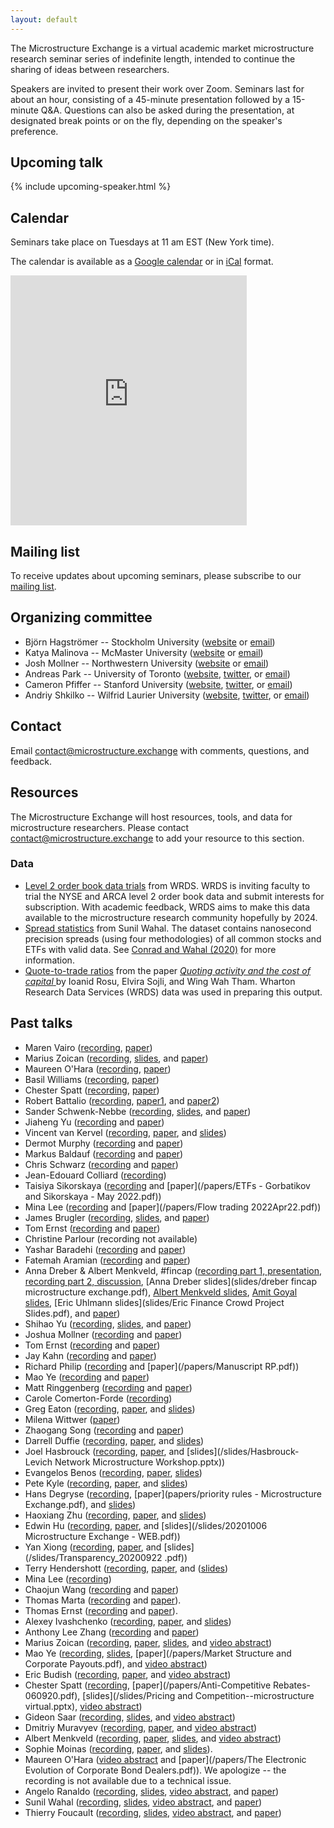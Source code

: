 ```yaml
---
layout: default
---
```


The Microstructure Exchange is a virtual academic market microstructure research seminar series of indefinite length, intended to continue the sharing of ideas between researchers.

Speakers are invited to present their work over Zoom. Seminars last for about an hour, consisting of a 45-minute presentation followed by a 15-minute Q&A. Questions can also be asked during the presentation, at designated break points or on the fly, depending on the speaker's preference. 

<!--
<hr> 

<div class="cfp"> 
<span style="color: crimson"> Attention: </span> The Microstructure Exchange is accepting submissions for the first half of 2023. Please <a href="https://www.research.net/r/TME-Winter2023">submit your paper</a>. <br>
  
</div> 

<hr>
-->
## Upcoming talk

{% include upcoming-speaker.html %} 

## Calendar 

Seminars take place on Tuesdays at 11 am EST (New York time).

The calendar is available as a [Google calendar](https://calendar.google.com/calendar/embed?src=906bt212ejrvu8qnhtmv5ejms0%40group.calendar.google.com&ctz=America%2FNew_York) or in [iCal](https://calendar.google.com/calendar/ical/906bt212ejrvu8qnhtmv5ejms0%40group.calendar.google.com/public/basic.ics) format.

<iframe src="https://calendar.google.com/calendar/embed?height=400&amp;wkst=1&amp;bgcolor=%23fffaf0&amp;ctz=America%2FNew_York&amp;src=OTA2YnQyMTJlanJ2dThxbmh0bXY1ZWptczBAZ3JvdXAuY2FsZW5kYXIuZ29vZ2xlLmNvbQ&amp;color=%233F51B5&amp;mode=AGENDA&amp;title=The%20Microstructure%20Exchange%3A%20Speaker%20List" style="border-width:0" width="75%" height="400" frameborder="0" scrolling="no"></iframe>

## Mailing list

To receive updates about upcoming seminars, please subscribe to our [mailing list](https://tinyletter.com/microstructure-exchange). 

## Organizing committee

- Björn Hagströmer -- Stockholm University ([website](https://hagstromer.org/) or [email](mailto:bjh@sbs.su.se))
- Katya Malinova -- McMaster University ([website](https://sites.google.com/site/katyamalinova/) or [email](mailto:malinovk@mcmaster.ca))
- Josh Mollner -- Northwestern University ([website](https://sites.google.com/site/joshuamollner/) or [email](mailto:joshua.mollner@kellogg.northwestern.edu))
- Andreas Park -- University of Toronto ([website](https://sites.google.com/site/parkandreas/), [twitter](https://twitter.com/financeutm), or [email](mailto:andreas.park@rotman.utoronto.ca))
- Cameron Pfiffer -- Stanford University ([website](https://cameron.pfiffer.org), [twitter](https://twitter.com/cameron_pfiffer), or [email](mailto:cpfiffer@stanford.edu))
- Andriy Shkilko -- Wilfrid Laurier University ([website](https://www.wlu.ca/academics/faculties/lazaridis-school-of-business-and-economics/faculty-profiles/andriy-shkilko/index.html), [twitter](https://twitter.com/AndriyShkilko), or [email](mailto:ashkilko@wlu.ca))

## Contact

Email [contact@microstructure.exchange](mailto:contact@microstructure.exchange) with comments, questions, and feedback.

## Resources

The Microstructure Exchange will host resources, tools, and data for microstructure researchers. Please contact [contact@microstructure.exchange](mailto:contact@microstructure.exchange) to add your resource to this section.

### Data

- [Level 2 order book data trials](https://wrds-www.wharton.upenn.edu/login/?next=/pages/get-data/nyse-trade-and-quote-trial/nyse-order-book-sample/) from WRDS. WRDS is inviting faculty to trial the NYSE and ARCA level 2 order book data and submit interests for subscription. With academic feedback, WRDS aims to make this data available to the microstructure research community hopefully by 2024. 
- [Spread statistics](https://research.wpcarey.asu.edu/investment-engineering/spread-statistics/) from Sunil Wahal. The dataset contains nanosecond precision spreads (using four methodologies) of all common stocks and ETFs with valid data. See [Conrad and Wahal (2020)](https://www.sciencedirect.com/science/article/pii/S0304405X19302272?casa_token=J1PxSM5ItqgAAAAA:mpytum5FSdQUbwVAkfsWEJE-mg3vY29IfeZXa7rYB1B_KV9RFAsumYYcuHWf7UdhONaoTfCzlsE) for more information.
- [Quote-to-trade ratios](https://drive.google.com/file/d/1H8wMvA_59-N5Y_xiDPGTbpBsX5BFwOIV/view) from the paper [_Quoting activity and the cost of capital_ ](https://papers.ssrn.com/sol3/papers.cfm?abstract_id=3005928) by Ioanid Rosu, Elvira Sojli, and Wing Wah Tham. Wharton Research Data Services (WRDS) data was used in preparing this output.

## Past talks
- Maren Vairo ([recording](https://youtu.be/3n5Dk61p9uI), [paper](https://microstructure.exchange/papers/Transparency_OTC.pdf))
- Marius Zoican ([recording](https://youtu.be/gFtKaIBGPBo), [slides](slides/slides_uniswap_v3-1.pdf), and [paper](https://papers.ssrn.com/sol3/papers.cfm?abstract_id=4267429))
- Maureen O'Hara ([recording](https://youtu.be/gFtKaIBGPBo), [paper](https://microstructure.exchange/papers/Tiny%20Trades%20Feb%207.pdf))
- Basil Williams ([recording](https://youtu.be/eLpVLQRQRwQ), [paper](/papers/williams-skrzypacz-spoofing.pdf))
- Chester Spatt ([recording](https://youtu.be/yAqVFiqmxNk), [paper](https://papers.ssrn.com/sol3/papers.cfm?abstract_id=4300505))
- Robert Battalio ([recording](https://youtu.be/DQGBg79Fink), [paper1](https://papers.ssrn.com/sol3/papers.cfm?abstract_id=4304124), and [paper2](papers/BoehmerJonesAlgorithmPaper20221125.pdf))
- Sander Schwenk-Nebbe ([recording](https://youtu.be/9nUMVjqcPUQ), [slides](slides/TAQ_Participant_Timestamp_Sander_Schwenk-Nebbe.pdf), and [paper](https://papers.ssrn.com/sol3/papers.cfm?abstract_id=3744743))
- Jiaheng Yu ([recording](https://youtu.be/CZXnv0NZAi0) and [paper](https://www.dropbox.com/s/molz1qf5v7x5ntf/Undercutting_the_exchanges.pdf?dl=0))
- Vincent van Kervel ([recording](https://youtu.be/HmWcC6o_L4M), [paper](https://papers.ssrn.com/sol3/papers.cfm?abstract_id=3991930), and [slides](/slides/TMX%20Slides.pdf))
- Dermot Murphy ([recording](https://www.youtube.com/watch?v=DUz--EEgsY4) and [paper](https://papers.ssrn.com/sol3/papers.cfm?abstract_id=4070056))
- Markus Baldauf ([recording](https://youtu.be/KK_tgluKDfQ) and [paper](https://papers.ssrn.com/sol3/papers.cfm?abstract_id=3778956))
- Chris Schwarz ([recording](https://youtu.be/RHxjhZuq3y4) and [paper](/papers/Schwartz_et_al_,_2022_WP,_The_'Actual_Retail_Price'_of_Equity_Trades.pdf))
- Jean-Edouard Colliard ([recording](https://www.youtube.com/watch?v=d5S772Xu0dw))
- Taisiya Sikorskaya ([recording](https://youtu.be/oWpqpW5MaKE) and [paper](/papers/ETFs - Gorbatikov and Sikorskaya - May 2022.pdf))
- Mina Lee ([recording](https://youtu.be/1KYCRttzpgc) and [paper](/papers/Flow trading 2022Apr22.pdf))
- James Brugler ([recording](https://youtu.be/724t13go8iM), [slides](/slides/AusDarkPools_ME.pdf), and [paper](/papers/BCF_AusDarkPools_Mar22.pdf))
- Tom Ernst ([recording](https://youtu.be/eVYdRsg4foQ) and [paper](https://papers.ssrn.com/sol3/papers.cfm?abstract_id=4056512))
- Christine Parlour (recording not available)
- Yashar Baradehi ([recording](https://youtu.be/4uxtJ_c3324) and [paper](https://papers.ssrn.com/sol3/papers.cfm?abstract_id=3966059))
- Fatemah Aramian ([recording](https://youtu.be/ns7zQqQSE04) and [paper](https://papers.ssrn.com/sol3/papers.cfm?abstract_id=3738608))
- Anna Dreber & Albert Menkveld, #fincap ([recording part 1, presentation](https://youtu.be/TpPdHHQSZHI), [recording part 2, discussion](https://youtu.be/XrtqSDZu3Zw), [Anna Dreber slides](slides/dreber fincap microstructure exchange.pdf), [Albert Menkveld slides](https://albertjmenkveld.com/slides/drwl1/), [Amit Goyal slides](slides/Discussion_AmitGoyal.pptx), [Eric Uhlmann slides](slides/Eric Finance Crowd Project Slides.pdf), and [paper](https://papers.ssrn.com/sol3/papers.cfm?abstract_id=3961574))
- Shihao Yu ([recording](https://youtu.be/H3gZHGjnMK4), [slides](https://www.shihaoyu.org/research/slides/yu1_slides_me.pdf), and [paper](https://www.shihaoyu.org/research/papers/yu1.pdf))
- Joshua Mollner ([recording](https://youtu.be/kHWCUYC7t9E) and [paper](https://microstructure.exchange/papers/CompetitionAndInformationLeakage.pdf))
- Tom Ernst ([recording](https://youtu.be/um9Pj8iJGsI) and [paper](/papers/12859989807_TRF_July_1b.pdf))
- Jay Kahn ([recording](https://youtu.be/ZQffKo_wFHI) and [paper](/papers/OFRwp-21-01-hedge-funds-and-the-treasury-cash-futures-disconnect.pdf))
- Richard Philip ([recording](https://youtu.be/k6uZl0vyCT8) and [paper](/papers/Manuscript RP.pdf))
- Mao Ye ([recording](https://youtu.be/L4Qxrq8L7lI) and [paper](papers/mao.pdf))
- Matt Ringgenberg ([recording](https://www.youtube.com/watch?v=QugYtUYPOZ4) and [paper](https://papers.ssrn.com/sol3/papers.cfm?abstract_id=3609007))
- Carole Comerton-Forde ([recording](https://youtu.be/vrN7Q23T0FI))
- Greg Eaton ([recording](https://youtu.be/e_USTaoHBq4), [paper](https://papers.ssrn.com/sol3/papers.cfm?abstract_id=3776874), and [slides](/slides/RobinhoodSlides_TME.pdf))
- Milena Wittwer ([paper](https://web.stanford.edu/~wittwer/files/JMP_Milena_Wittwer.pdf))
- Zhaogang Song ([recording](https://www.youtube.com/watch?v=WEU5VrPL_ys) and [paper](papers/FedUncompetitivePricing_20210324.pdf))
- Darrell Duffie ([recording](https://youtu.be/BI8LQk0K7qY), [paper](papers/CopelandDuffieYangJan30_review.pdf), and [slides](/slides/Seminar-Symposium-Copeland-Duffie-Yang-MicrostructureExchangetex.pdf))
- Joel Hasbrouck ([recording](https://youtu.be/lABdveHMHTk), [paper](https://papers.ssrn.com/sol3/papers.cfm?abstract_id=3521531), and [slides](/slides/Hasbrouck-Levich Network Microstructure Workshop.pptx))
- Evangelos Benos ([recording](https://youtu.be/lhCaJ1slT34), [paper](https://www.bis.org/publ/work826.htm), [slides](/slides/Slides_CCP_Basis_Nov2020.pdf))
- Pete Kyle ([recording](https://youtu.be/Nqy0u6TYP3I), [paper](papers/Kyle-Obizhaeva-Crashes-120-PK-microstructure-exchange.pdf), and [slides](/slides/pete-slides.pdf))
- Hans Degryse ([recording](https://youtu.be/ZfUVr762Qk4), [paper](papers/priority rules - Microstructure Exchange.pdf), and [slides](/slides/Priority-rules-MicrostructureExchange-final.pdf))
- Haoxiang Zhu ([recording](https://youtu.be/QSGX7jvu_Rw), [paper](https://www.mit.edu/~zhuh/SaarSunYangZhu_matchmaking.pdf), and [slides](/slides/haoxiang-slides.pdf))
- Edwin Hu ([recording](https://www.youtube.com/watch?v=cRQigejq5jg&feature=youtu.be), [paper](https://papers.ssrn.com/sol3/papers.cfm?abstract_id=3600230), and [slides](/slides/20201006 Microstructure Exchange - WEB.pdf))
- Yan Xiong ([recording](https://www.youtube.com/watch?v=YAc21XDQmco&feature=youtu.be), [paper](https://papers.ssrn.com/sol3/papers.cfm?abstract_id=3579214), and [slides](/slides/Transparency_20200922 .pdf))
- Terry Hendershott ([recording](https://youtu.be/AyDuHSo-Bg4), [paper](https://papers.ssrn.com/sol3/papers.cfm?abstract_id=3680035), and ([slides](/slides/TCI_slides.pdf))
- Mina Lee ([recording](https://youtu.be/FnmHAK3K-bk))
- Chaojun Wang ([recording](https://youtu.be/DFxnlwH4Jno) and [paper](http://ssrn.com/abstract=3662566))
- Thomas Marta ([recording](https://youtu.be/EiHhwcnq5GI) and [paper](https://papers.ssrn.com/sol3/papers.cfm?abstract_id=3350519)).
- Thomas Ernst ([recording](https://youtu.be/KL1NzGi6d8w) and [paper](https://www.mit.edu/~ternst/docs/jmp.pdf)). 
- Alexey Ivashchenko ([recording](https://youtu.be/JmbAfq5bhzU), [paper](https://papers.ssrn.com/sol3/papers.cfm?abstract_id=3473739), and [slides](/slides/Slides_MicrEx_AI.pdf))
- Anthony Lee Zhang ([recording](https://youtu.be/M2opJbhev7g) and [paper](https://papers.ssrn.com/sol3/papers.cfm?abstract_id=3413265))
- Marius Zoican ([recording](https://youtu.be/isknOt6GiUc), [paper](https://papers.ssrn.com/sol3/papers.cfm?abstract_id=3561531), [slides](/slides/ETFLiquidity_Slides.pdf), and [video abstract](https://www.youtube.com/watch?v=yODeOy1NwGU&t=9s))
- Mao Ye ([recording](https://youtu.be/bDAFrx4GnUc), [slides](/slides/Payout_MicrostructureExchange.pptx), [paper](/papers/Market Structure and Corporate Payouts.pdf), and [video abstract](https://youtu.be/dnxvsvketN4))
- Eric Budish ([recording](https://youtu.be/-fLo8m_HXCg), [paper](https://www.fca.org.uk/publications/occasional-papers/occasional-paper-no-50-quantifying-high-frequency-trading-arms-race-new-methodology), and [video abstract](https://www.youtube.com/watch?v=3BKg2t4nsnI))
- Chester Spatt ([recording](https://youtu.be/1VbyLwu9oPI), [paper](/papers/Anti-Competitive Rebates-060920.pdf), [slides](/slides/Pricing and Competition--microstructure virtual.pptx), [video abstract](https://youtu.be/jQ3uhEa-5dY))
- Gideon Saar ([recording](https://youtu.be/Mee2SiP32dk), [slides](/slides/BhattacharyaSaarSlides6-1-2020.pdf), and [video abstract](https://youtu.be/rVo8oDmPL30))
- Dmitriy Muravyev ([recording](https://www.youtube.com/watch?v=l17h4UGEueg&feature=youtu.be), [paper](https://papers.ssrn.com/sol3/papers.cfm?abstract_id=3485840), and [video abstract](https://www.youtube.com/watch?v=PKTVRVqrQ3s))
- Albert Menkveld ([recording](https://youtu.be/5EY-N4mQ_ng), [paper](https://papers.ssrn.com/sol3/papers.cfm?abstract_id=3326313), [slides](https://albertjmenkveld.com/public/slides/cizg1s/index.html#/1), and [video abstract](https://www.youtube.com/watch?v=mCmWMNn431I))
- Sophie Moinas ([recording](https://www.youtube.com/watch?v=qKvihYW8bEE&feature=youtu.be), [paper](https://papers.ssrn.com/sol3/papers.cfm?abstract_id=2939502), and [slides](/slides/Sophie-Moinas-Slides.pdf)).
- Maureen O'Hara ([video abstract](https://www.youtube.com/watch?v=9Qtg0ZFDics) and [paper](/papers/The Electronic Evolution of Corporate Bond Dealers.pdf)). We apologize -- the recording is not available due to a technical issue.
- Angelo Ranaldo ([recording](https://www.youtube.com/watch?v=DY-YA4KYn5w), [slides](/slides/RanaldoSomogyi_webinar20200428_slides.pdf), [video abstract](https://www.youtube.com/watch?v=3ormJqfCx-o), and [paper](https://papers.ssrn.com/sol3/papers.cfm?abstract_id=3263279))
- Sunil Wahal ([recording](https://youtu.be/3QiHYYw1zII), [slides](/slides/AlgoMicroExch.pdf), [video abstract](https://www.youtube.com/watch?v=tcc41xI6vQw&feature=youtu.be), and [paper](https://papers.ssrn.com/sol3/papers.cfm?abstract_id=3497001))
- Thierry Foucault ([recording](https://www.youtube.com/watch?v=bgS9zjKN7Gc&feature=youtu.be), [slides](slides/DataMining_Slides_MicExchangeApril2.pdf), [video abstract](https://www.youtube.com/watch?v=-4ZiSoHkkPI&t=7s), and [paper](/papers/Equi_Data_Mining_maktmicroexchange_seminar.pdf))
